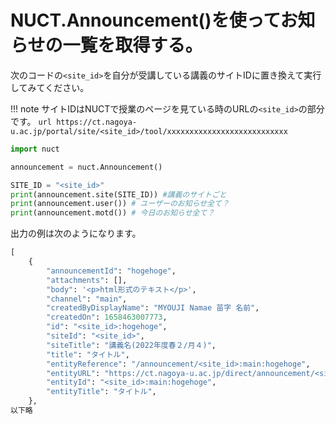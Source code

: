 # NUCT.Announcement()を使ってお知らせの一覧を取得する。

次のコードの`<site_id>`を自分が受講している講義のサイトIDに置き換えて実行してみてください。

!!! note
    サイトIDはNUCTで授業のページを見ている時のURLの`<site_id>`の部分です。
    ```url
    https://ct.nagoya-u.ac.jp/portal/site/<site_id>/tool/xxxxxxxxxxxxxxxxxxxxxxxxxxx
    ```

```python
import nuct

announcement = nuct.Announcement()

SITE_ID = "<site_id>"
print(announcement.site(SITE_ID)) #講義のサイトごと
print(announcement.user()) # ユーザーのお知らせ全て？
print(announcement.motd()) # 今日のお知らせ全て？
```

出力の例は次のようになります。

```python
[
    {
        "announcementId": "hogehoge",
        "attachments": [],
        "body": '<p>html形式のテキスト</p>',
        "channel": "main",
        "createdByDisplayName": "MYOUJI Namae 苗字 名前",
        "createdOn": 1658463007773,
        "id": "<site_id>:hogehoge",
        "siteId": "<site_id>",
        "siteTitle": "講義名(2022年度春２/月４)",
        "title": "タイトル",
        "entityReference": "/announcement/<site_id>:main:hogehoge",
        "entityURL": "https://ct.nagoya-u.ac.jp/direct/announcement/<site_id>:main:hogehoge",
        "entityId": "<site_id>:main:hogehoge",
        "entityTitle": "タイトル",
    },
以下略
```
